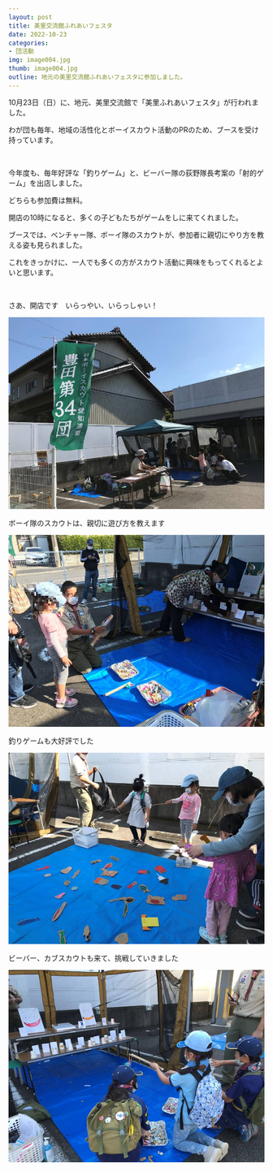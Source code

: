 ```yaml
---
layout: post
title: 美里交流館ふれあいフェスタ
date: 2022-10-23
categories:
- 団活動
img: image004.jpg
thumb: image004.jpg
outline: 地元の美里交流館ふれあいフェスタに参加しました。
---
```


10月23日（日）に、地元、美里交流館で「美里ふれあいフェスタ」が行われました。

わが団も毎年、地域の活性化とボーイスカウト活動のPRのため、ブースを受け持っています。

<br>

今年度も、毎年好評な「釣りゲーム」と、ビーバー隊の荻野隊長考案の「射的ゲーム」を出店しました。

どちらも参加費は無料。

開店の10時になると、多くの子どもたちがゲームをしに来てくれました。

ブースでは、ベンチャー隊、ボーイ隊のスカウトが、参加者に親切にやり方を教える姿も見られました。

これをきっかけに、一人でも多くの方がスカウト活動に興味をもってくれるとよいと思います。

<br>

さあ、開店です　いらっやい、いらっしゃい！

<img src="/assets/img/blog/2022-10-23-美里交流館ふれあいフェスタ/image001.jpg">

<br>

ボーイ隊のスカウトは、親切に遊び方を教えます

<img src="/assets/img/blog/2022-10-23-美里交流館ふれあいフェスタ/image002.jpg">

<br>

釣りゲームも大好評でした

<img src="/assets/img/blog/2022-10-23-美里交流館ふれあいフェスタ/image003.jpg">

<br>

ビーバー、カブスカウトも来て、挑戦していきました

<img src="/assets/img/blog/2022-10-23-美里交流館ふれあいフェスタ/image004.jpg">
